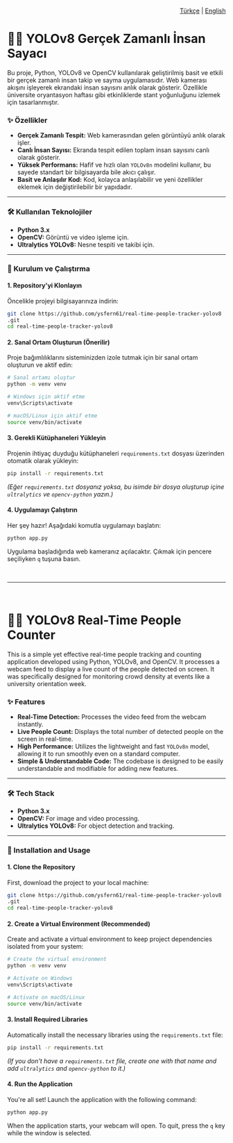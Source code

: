 <!-- Dil Seçimi / Language Selection -->
<p align="right">
  <a href="#türkçe">Türkçe</a> | <a href="#english">English</a>
</p>

<!-- Proje Başlığı / Project Title -->
<a name="türkçe"></a>
# 🚶‍♂️ YOLOv8 Gerçek Zamanlı İnsan Sayacı

Bu proje, Python, YOLOv8 ve OpenCV kullanılarak geliştirilmiş basit ve etkili bir gerçek zamanlı insan takip ve sayma uygulamasıdır. Web kamerası akışını işleyerek ekrandaki insan sayısını anlık olarak gösterir. Özellikle üniversite oryantasyon haftası gibi etkinliklerde stant yoğunluğunu izlemek için tasarlanmıştır.



### ✨ Özellikler

- **Gerçek Zamanlı Tespit:** Web kamerasından gelen görüntüyü anlık olarak işler.
- **Canlı İnsan Sayısı:** Ekranda tespit edilen toplam insan sayısını canlı olarak gösterir.
- **Yüksek Performans:** Hafif ve hızlı olan `YOLOv8n` modelini kullanır, bu sayede standart bir bilgisayarda bile akıcı çalışır.
- **Basit ve Anlaşılır Kod:** Kod, kolayca anlaşılabilir ve yeni özellikler eklemek için değiştirilebilir bir yapıdadır.

---

### 🛠️ Kullanılan Teknolojiler

- **Python 3.x**
- **OpenCV:** Görüntü ve video işleme için.
- **Ultralytics YOLOv8:** Nesne tespiti ve takibi için.

---

### 🚀 Kurulum ve Çalıştırma

#### 1. Repository'yi Klonlayın
Öncelikle projeyi bilgisayarınıza indirin:
```bash
git clone https://github.com/ysfern61/real-time-people-tracker-yolov8
.git
cd real-time-people-tracker-yolov8

```

#### 2. Sanal Ortam Oluşturun (Önerilir)
Proje bağımlılıklarını sisteminizden izole tutmak için bir sanal ortam oluşturun ve aktif edin:
```bash
# Sanal ortamı oluştur
python -m venv venv

# Windows için aktif etme
venv\Scripts\activate

# macOS/Linux için aktif etme
source venv/bin/activate
```

#### 3. Gerekli Kütüphaneleri Yükleyin
Projenin ihtiyaç duyduğu kütüphaneleri `requirements.txt` dosyası üzerinden otomatik olarak yükleyin:
```bash
pip install -r requirements.txt
```
*(Eğer `requirements.txt` dosyanız yoksa, bu isimde bir dosya oluşturup içine `ultralytics` ve `opencv-python` yazın.)*

#### 4. Uygulamayı Çalıştırın
Her şey hazır! Aşağıdaki komutla uygulamayı başlatın:
```bash
python app.py
```
Uygulama başladığında web kameranız açılacaktır. Çıkmak için pencere seçiliyken `q` tuşuna basın.

<br>
<hr>
<br>

<!-- ENGLISH SECTION -->

<a name="english"></a>
# 🚶‍♂️ YOLOv8 Real-Time People Counter

This is a simple yet effective real-time people tracking and counting application developed using Python, YOLOv8, and OpenCV. It processes a webcam feed to display a live count of the people detected on screen. It was specifically designed for monitoring crowd density at events like a university orientation week.
### ✨ Features

- **Real-Time Detection:** Processes the video feed from the webcam instantly.
- **Live People Count:** Displays the total number of detected people on the screen in real-time.
- **High Performance:** Utilizes the lightweight and fast `YOLOv8n` model, allowing it to run smoothly even on a standard computer.
- **Simple & Understandable Code:** The codebase is designed to be easily understandable and modifiable for adding new features.

---

### 🛠️ Tech Stack

- **Python 3.x**
- **OpenCV:** For image and video processing.
- **Ultralytics YOLOv8:** For object detection and tracking.

---

### 🚀 Installation and Usage

#### 1. Clone the Repository
First, download the project to your local machine:
```bash
git clone https://github.com/ysfern61/real-time-people-tracker-yolov8
.git
cd real-time-people-tracker-yolov8
```

#### 2. Create a Virtual Environment (Recommended)
Create and activate a virtual environment to keep project dependencies isolated from your system:
```bash
# Create the virtual environment
python -m venv venv

# Activate on Windows
venv\Scripts\activate

# Activate on macOS/Linux
source venv/bin/activate
```

#### 3. Install Required Libraries
Automatically install the necessary libraries using the `requirements.txt` file:
```bash
pip install -r requirements.txt
```
*(If you don't have a `requirements.txt` file, create one with that name and add `ultralytics` and `opencv-python` to it.)*

#### 4. Run the Application
You're all set! Launch the application with the following command:
```bash
python app.py
```
When the application starts, your webcam will open. To quit, press the `q` key while the window is selected.

